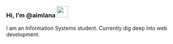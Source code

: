 ### Hi, I’m @aimlana <img src="https://raw.githubusercontent.com/MartinHeinz/MartinHeinz/master/wave.gif" width="30px">
I am an Information Systems student. Currently dig deep into web development.

<!---
aimlana/aimlana is a ✨ special ✨ repository because its `README.md` (this file) appears on your GitHub profile.
You can click the Preview link to take a look at your changes.
--->
